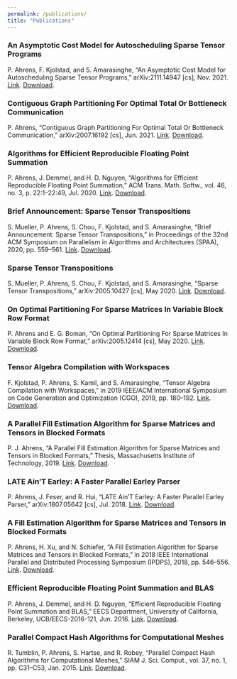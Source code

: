 ```yaml
---
permalink: /publications/
title: "Publications"
---
```

### An Asymptotic Cost Model for Autoscheduling Sparse Tensor Programs
P. Ahrens, F. Kjolstad, and S. Amarasinghe, “An Asymptotic Cost Model for Autoscheduling Sparse Tensor Programs,” arXiv:2111.14947 [cs], Nov. 2021. [Link](http://arxiv.org/abs/2111.14947). [Download](/assets/documents/ahrens_asymptotic_2021.pdf).

### Contiguous Graph Partitioning For Optimal Total Or Bottleneck Communication
P. Ahrens, “Contiguous Graph Partitioning For Optimal Total Or Bottleneck Communication,” arXiv:2007.16192 [cs], Jun. 2021.
[Link](https://arxiv.org/abs/2007.16192v4). [Download](/assets/documents/ahrens_contiguous_2021.pdf).

### Algorithms for Efficient Reproducible Floating Point Summation
P. Ahrens, J. Demmel, and H. D. Nguyen, “Algorithms for Efficient Reproducible Floating Point Summation,” ACM Trans. Math. Softw., vol. 46, no. 3, p. 22:1–22:49, Jul. 2020.
[Link](https://doi.org/10.1145/3389360). [Download](/assets/documents/ahrens_algorithms_2020.pdf).

### Brief Announcement: Sparse Tensor Transpositions
S. Mueller, P. Ahrens, S. Chou, F. Kjolstad, and S. Amarasinghe, “Brief Announcement: Sparse Tensor Transpositions,” in Proceedings of the 32nd ACM Symposium on Parallelism in Algorithms and Architectures (SPAA), 2020, pp. 559–561.
[Link](https://doi.org/10.1145/3350755.3400245). [Download](/assets/documents/mueller_sparse_2020.pdf).

### Sparse Tensor Transpositions
S. Mueller, P. Ahrens, S. Chou, F. Kjolstad, and S. Amarasinghe, “Sparse Tensor Transpositions,” arXiv:2005.10427 [cs], May 2020.
[Link](https://arxiv.org/abs/2005.10427v1). [Download](/assets/documents/mueller_sparse_2020-1.pdf).

### On Optimal Partitioning For Sparse Matrices In Variable Block Row Format
P. Ahrens and E. G. Boman, “On Optimal Partitioning For Sparse Matrices In Variable Block Row Format,” arXiv:2005.12414 [cs], May 2020.
[Link](http://arxiv.org/abs/2005.12414). [Download](/assets/documents/ahrens_optimal_2020.pdf).

### Tensor Algebra Compilation with Workspaces
F. Kjolstad, P. Ahrens, S. Kamil, and S. Amarasinghe, “Tensor Algebra Compilation with Workspaces,” in 2019 IEEE/ACM International Symposium on Code Generation and Optimization (CGO), 2019, pp. 180–192.
[Link](https://doi.org/10.1109/CGO.2019.8661185). [Download](/assets/documents/kjolstad_tensor_2019.pdf).

### A Parallel Fill Estimation Algorithm for Sparse Matrices and Tensors in Blocked Formats
P. J. Ahrens, “A Parallel Fill Estimation Algorithm for Sparse Matrices and Tensors in Blocked Formats,” Thesis, Massachusetts Institute of Technology, 2019.
[Link](https://dspace.mit.edu/handle/1721.1/121653). [Download](/assets/documents/ahrens_parallel_2019.pdf).

### LATE Ain’T Earley: A Faster Parallel Earley Parser
P. Ahrens, J. Feser, and R. Hui, “LATE Ain’T Earley: A Faster Parallel Earley Parser,” arXiv:1807.05642 [cs], Jul. 2018.
[Link](http://arxiv.org/abs/1807.05642). [Download](/assets/documents/ahrens_late_2018.pdf).

### A Fill Estimation Algorithm for Sparse Matrices and Tensors in Blocked Formats
P. Ahrens, H. Xu, and N. Schiefer, “A Fill Estimation Algorithm for Sparse Matrices and Tensors in Blocked Formats,” in 2018 IEEE International Parallel and Distributed Processing Symposium (IPDPS), 2018, pp. 546–556.
[Link](https://doi.org/10.1109/IPDPS.2018.00064). [Download](/assets/documents/ahrens_fill_2018.pdf).

### Efficient Reproducible Floating Point Summation and BLAS
P. Ahrens, J. Demmel, and H. D. Nguyen, “Efficient Reproducible Floating Point Summation and BLAS,” EECS Department, University of California, Berkeley, UCB/EECS-2016-121, Jun. 2016.
[Link](http://www2.eecs.berkeley.edu/Pubs/TechRpts/2016/EECS-2016-121.html). [Download](/assets/documents/ahrens_efficient_2016.pdf).

### Parallel Compact Hash Algorithms for Computational Meshes
R. Tumblin, P. Ahrens, S. Hartse, and R. Robey, “Parallel Compact Hash Algorithms for Computational Meshes,” SIAM J. Sci. Comput., vol. 37, no. 1, pp. C31–C53, Jan. 2015.
[Link](https://doi.org/10.1137/13093371X). [Download](/assets/documents/tumblin_parallel_2015.pdf).
